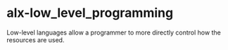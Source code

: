 # alx-low_level_programming
Low-level languages allow a programmer to more directly control how the resources are used.
